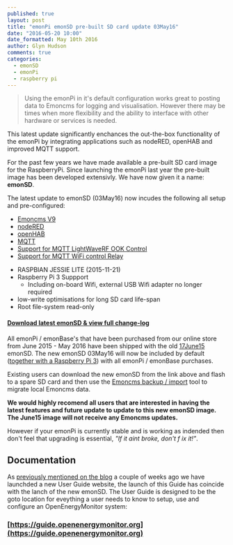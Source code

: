 ```yaml
---
published: true
layout: post
title: "emonPi emonSD pre-built SD card update 03May16"
date: "2016-05-20 10:00"
date_formatted: May 10th 2016
author: Glyn Hudson
comments: true
categories:
  - emonSD
  - emonPi
  - raspberry pi
---
```


> Using the emonPi in it's default configuration works great to posting data to Emoncms for logging and visualisation. However there may be times when more flexibility and the ability to interface with other hardware or services is needed.

This latest update significantly enchances the out-the-box functionality of the emonPi by integrating applications such as nodeRED, openHAB and improved MQTT support.

For the past few years we have made available a pre-built SD card image for the RaspberryPi. Since launching the emonPi last year the pre-built image has been developed extensivly. We have now given it a name: **emonSD**.

The latest update to emonSD (03May16) now incudes the following all setup and pre-configured:

- [Emoncms V9](https://github.com/emoncms/emoncms)
- [nodeRED](https://guide.openenergymonitor.org/integrations/nodered)
- [openHAB](https://guide.openenergymonitor.org/integrations/openhab)
- [MQTT](https://guide.openenergymonitor.org/technical/mqtt)
- [Support for MQTT LightWaveRF OOK Control](https://guide.openenergymonitor.org/integrations/lightwaverf/)
- [Support for MQTT WiFi control Relay](https://guide.openenergymonitor.org/integrations/mqtt-relay/)

<!--more-->

- RASPBIAN JESSIE LITE (2015-11-21)
- Raspberry Pi 3 Suppport
  - Including on-board Wifi, external USB Wifi adapter no longer required
- low-write optimisations for long SD card life-span
- Root file-system read-only

#### [Download latest emonSD & view full change-log](https://github.com/openenergymonitor/emonpi/wiki/emonSD-pre-built-SD-card-Download-&-Change-Log#emonsd-03may16--release)

All emonPi / emonBase's that have been purchased from our online store from June 2015 - May 2016 have been shipped with the old [17June15](https://github.com/openenergymonitor/emonpi/wiki/emonSD-pre-built-SD-card-Download-&-Change-Log#emonsd-17jun15) emonSD. The new emonSD 03May16 will now be included by default ([together with a Raspberry Pi 3](/2016/05/emonpi-raspberrypi3/)) with all emonPi / emonBase purchases.

Existing users can download the new emonSD from the link above and flash to a spare SD card and then use the [Emoncms backup / import](https://guide.openenergymonitor.org/setup/import/) tool to migrate local Emoncms data.

**We would highly recomend all users that are interested in having the latest features and future update to update to this new emonSD image. The June15 image will not receive any Emoncms updates.**

However if your emonPi is currently stable and is working as indended then don't feel that upgrading is essential, *"If it aint broke, don't f ix it!"*.


## Documentation

As [previously mentioned on the blog](2016/05/website-changes/) a couple of weeks ago we have launchded a new User Guide website, the launch of this Guide has coincide with the lanch of the new emonSD. The User Guide is designed to be the goto location for eveything a user needs to know to setup, use and configure an OpenEnergyMonitor system:

### [https://guide.openenergymonitor.org](https://guide.openenergymonitor.org)

<br>


